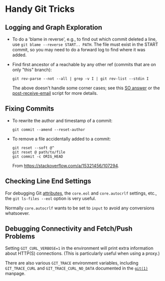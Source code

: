 Handy Git Tricks
================


Logging and Graph Exploration
-----------------------------

* To do a 'blame in reverse', e.g., to find out which commit deleted a
  line, use `git blame --reverse START.. PATH`. The file must exist in
  the START commit, so you may need to do a forward log to find where
  it was added.

* Find first ancestor of a <commit-ish> reachable by any other ref
  (commits that are on only "this" branch):

      git rev-parse --not --all | grep -v I | git rev-list --stdin I

  The above doesn't handle some corner cases; see this [SO answer](
  https://stackoverflow.com/a/13461275/107294) or the [post-receive-email](
  https://github.com/git/git/blob/master/contrib/hooks/post-receive-email#L292)
  script for more details.


Fixing Commits
--------------

* To rewrite the author and timestamp of a commit:

      git commit --amend --reset-author

* To remove a file accidentally added to a commit:

      git reset --soft @^
      git reset @ path/to/file
      git commit -c ORIG_HEAD

  From <https://stackoverflow.com/a/15321456/107294>.


Checking Line End Settings
--------------------------

For debugging Git [attributes], the `core.eol` and `core.autocrlf`
settings, etc., the `git ls-files --eol` option is very useful.

Normally `core.autocrlf` wants to be set to `input` to avoid any
conversions whatsoever.


Debugging Connectivity and Fetch/Push Problems
----------------------------------------------

Setting `GIT_CURL_VERBOSE=1` in the environment will print extra
information about HTTP(S) connections. (This is particularly useful
when using a proxy.)

There are also various `GIT_TRACE` environment variables, including
`GIT_TRACE_CURL` and `GIT_TRACE_CURL_NO_DATA` documented in the
[`git(1)`] manpage.



[`git(1)`]: https://git-scm.com/docs/git
[attributes]: https://www.git-scm.com/docs/gitattributes
